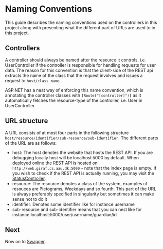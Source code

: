 # Naming Conventions

This guide describes the naming conventions used on the controllers in this project
along with presenting what the different part of URLs are used to in this project.

## Controllers

A controller should always be named after the resource it controls, i.e. UserController
if the controller is responsible for handling requests for user data. The reason
for this convention is that the client-side of the REST api extracts the name of
the class that the request involves and issues a request to ```host/class_name```.

ASP.NET has a neat way of enforcing this name convention, which is annotating the
controller classes with ```[Route("[controller]")]``` as it automatically fetches
the resource-type of the controller, i.e. User in UserController.

## URL structure

A URL consists of at most four parts in the following structure ```host/resource/identifier/sub-resource/sub-identifier```.
The different parts of the URL are as follows:

- host: The host denotes the website that hosts the REST API.
  If you are debugging locally host will be localhost:5000 by default.
  When deployed online the REST API is hosted on `http://web.giraf.cs.aau.dk:5000` - note that the index page is empty.
  If you wish to check if the REST API is actually running, you may visit the [StatusController](http://web.giraf.cs.aau.dk:5000/status).
- resource: The resource denotes a class of the system, examples of resouces are
  Pictograms, Weekdays and so fourth.
  This part of the URL is always preferably specified in singularity but sometimes
  it can make sense not to do it
- identifier: Denotes some identifier like for instance username
- sub-resource and sub-identifier means that you can nest like for instance localhost:5000/user/username/guardian/id

## Next

Now on to [Swagger](./Swagger.md).